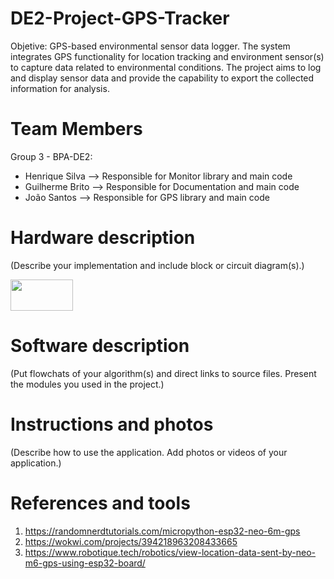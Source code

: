 # DE2-Project-GPS-Tracker
Objetive: 
GPS-based environmental sensor data logger. The system integrates GPS functionality for location tracking and environment sensor(s) to capture data related to environmental conditions. 
The project aims to log and display sensor data and provide the capability to export the collected information for analysis.

# Team Members
Group 3 - BPA-DE2:
- Henrique Silva --> Responsible for Monitor library and main code
- Guilherme Brito --> Responsible for Documentation and main code
- João Santos -->  Responsible for GPS library and main code

# Hardware description
(Describe your implementation and include block or circuit diagram(s).)

[<a href="logo github"><img src="https://github.com/JoaoSantos2001/DE2-Project-GPS-Tracker/Images/ESP32-NEO-GPS-Circuit_fritzing.png" align="middle" width="100" height="50"></a>](https://github.com/JoaoSantos2001/DE2-Project-GPS-Tracker/blob/main/Images/ESP32-NEO-GPS-Circuit_fritzing.png?raw=true)


# Software description
(Put flowchats of your algorithm(s) and direct links to source files. Present the modules you used in the project.)

# Instructions and photos
(Describe how to use the application. Add photos or videos of your application.)

# References and tools
1. https://randomnerdtutorials.com/micropython-esp32-neo-6m-gps
2. https://wokwi.com/projects/394218963208433665
3. https://www.robotique.tech/robotics/view-location-data-sent-by-neo-m6-gps-using-esp32-board/
